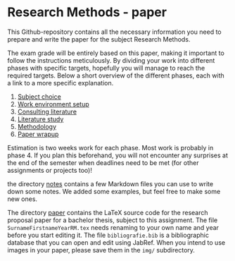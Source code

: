 # Research Methods - paper

This Github-repository contains all the necessary information you need to prepare and write the paper for the subject Research Methods.

The exam grade will be entirely based on this paper, making it important to follow the instructions meticulously. By dividing your work into different phases with specific targets, hopefully you will manage to reach the required targets. Below a short overview of the different phases, each with a link to a more specific explanation.

1. [Subject choice](instructions/1-subject.md)
2. [Work environment setup](instructions/2-environment.md)
3. [Consulting literature](instructions/3-literature.md)
4. [Literature study](instructions/4-bibliography.md)
5. [Methodology](instructions/5-methodology.md)
6. [Paper wrapup](instructions/6-final.md)

Estimation is two weeks work for each phase. Most work is probably in phase 4. If you plan this beforehand, you will not encounter any surprises at the end of the semester when deadlines need to be met (for other assignments or projects too)!

the directory [notes](notes/) contains a few Markdown files you can use to write down some notes. We added some examples, but feel free to make some new ones. 

The directory [paper](paper/) contains the LaTeX source code for the research proposal paper for a bachelor thesis, subject to this assignment. 
The file `SurnameFirstnameYearRM.tex` needs renaming to your own name and year before you start editing it. The file `bibliografie.bib` is a bibliographic database that you can open and edit using JabRef. When you intend to use images in your paper, please save them in the `img/` subdirectory.
